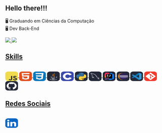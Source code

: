## Hello there!!!

🖥️ Graduando em Ciências da Computação<br>
🖥️ Dev Back-End
<div>
  <a href="https://github.com/Medeiros000">
  <img height="150em" src="https://github-readme-stats-sigma-five.vercel.app/api?username=Medeiros000&show_icons=true&theme=dark&include_all_commits=true&count_private=true"/>
  <img height="150em" width"30em" src="https://github-readme-stats-sigma-five.vercel.app/api/top-langs/?username=Medeiros000&layout=compact&langs_count=7&theme=dark"/>
</div>

## Skills    
<div style="display: inline_block"><br>
  <img align="center" alt="Js" height="30" width="40" src="https://github.com/Medeiros000/Medeiros000/blob/main/imagens/JavaScript.svg">
  <img align="center" alt="HTML" height="30" width="40" src="https://github.com/Medeiros000/Medeiros000/blob/main/imagens/HTML.svg">
  <img align="center" alt="CSS" height="30" width="40" src="https://github.com/Medeiros000/Medeiros000/blob/main/imagens/CSS.svg">
  <img align="center" alt="Java" height="30" width="40" src="https://github.com/Medeiros000/Medeiros000/blob/main/imagens/Java-Dark.svg">
  <img align="center" alt="C" height="30" width="40" src="https://github.com/Medeiros000/Medeiros000/blob/main/imagens/C.svg">
  <img align="center" alt="Python" height="30" width="40" src="https://github.com/Medeiros000/Medeiros000/blob/main/imagens/Python-Dark.svg">
  <img align="center" alt="MySQL" height="30" width="40" src="https://github.com/Medeiros000/Medeiros000/blob/main/imagens/MySQL-Dark.svg">
  <img align="center" alt="Idea" height="30" width="40" src="https://github.com/Medeiros000/Medeiros000/blob/main/imagens/Idea-Dark.svg">
  <img align="center" alt="Eclipse" height="30" width="40" src="https://github.com/Medeiros000/Medeiros000/blob/main/imagens/Eclipse-Dark.svg">
  <img align="center" alt="VsCode" height="30" width="40" src="https://github.com/Medeiros000/Medeiros000/blob/main/imagens/VSCode-Dark.svg">
  <img align="center" alt="Git" height="30" width="40" src="https://github.com/Medeiros000/Medeiros000/blob/main/imagens/Git.svg">
  <img align="center" alt="Github" height="30" width="40" src="https://github.com/Medeiros000/Medeiros000/blob/main/imagens/Github-Dark.svg">
  
</div>
    
## Redes Sociais
<div style="display: inline_block"><br>
  <a href="https://www.linkedin.com/in/j%C3%BAnior-medeiros-a58072259/" target="_blank"><img height="30" width="40" src="https://github.com/Medeiros000/Medeiros000/blob/main/imagens/LinkedIn.svg" target="_blank"></a>
</div>
